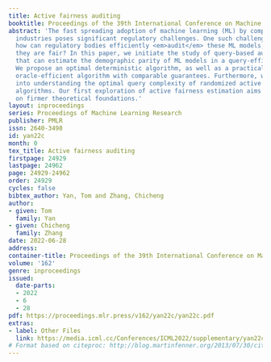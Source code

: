 ```yaml
---
title: Active fairness auditing
booktitle: Proceedings of the 39th International Conference on Machine Learning
abstract: 'The fast spreading adoption of machine learning (ML) by companies across
  industries poses significant regulatory challenges. One such challenge is scalability:
  how can regulatory bodies efficiently <em>audit</em> these ML models, ensuring that
  they are fair? In this paper, we initiate the study of query-based auditing algorithms
  that can estimate the demographic parity of ML models in a query-efficient manner.
  We propose an optimal deterministic algorithm, as well as a practical randomized,
  oracle-efficient algorithm with comparable guarantees. Furthermore, we make inroads
  into understanding the optimal query complexity of randomized active fairness estimation
  algorithms. Our first exploration of active fairness estimation aims to put AI governance
  on firmer theoretical foundations.'
layout: inproceedings
series: Proceedings of Machine Learning Research
publisher: PMLR
issn: 2640-3498
id: yan22c
month: 0
tex_title: Active fairness auditing
firstpage: 24929
lastpage: 24962
page: 24929-24962
order: 24929
cycles: false
bibtex_author: Yan, Tom and Zhang, Chicheng
author:
- given: Tom
  family: Yan
- given: Chicheng
  family: Zhang
date: 2022-06-28
address:
container-title: Proceedings of the 39th International Conference on Machine Learning
volume: '162'
genre: inproceedings
issued:
  date-parts:
  - 2022
  - 6
  - 28
pdf: https://proceedings.mlr.press/v162/yan22c/yan22c.pdf
extras:
- label: Other Files
  link: https://media.icml.cc/Conferences/ICML2022/supplementary/yan22c-supp.zip
# Format based on citeproc: http://blog.martinfenner.org/2013/07/30/citeproc-yaml-for-bibliographies/
---
```

